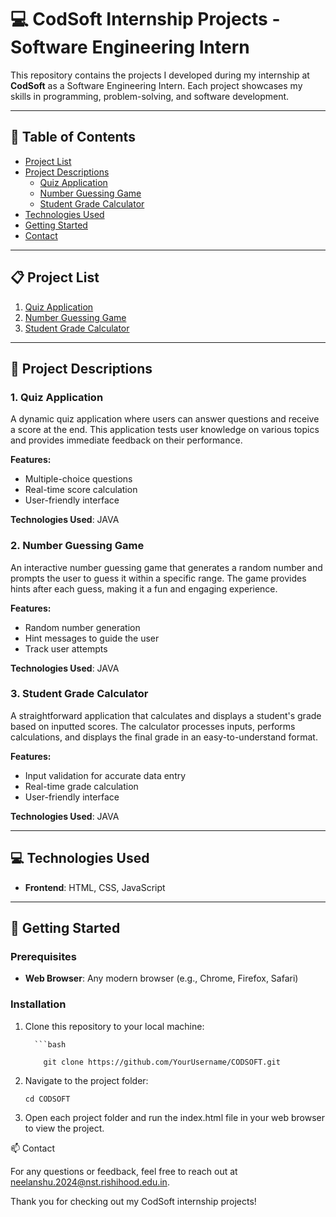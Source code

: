 # 💻 CodSoft Internship Projects - Software Engineering Intern

This repository contains the projects I developed during my internship at **CodSoft** as a Software Engineering Intern. Each project showcases my skills in programming, problem-solving, and software development.

---

## 📑 Table of Contents
- [Project List](#project-list)
- [Project Descriptions](#project-descriptions)
  - [Quiz Application](#quiz-application)
  - [Number Guessing Game](#number-guessing-game)
  - [Student Grade Calculator](#student-grade-calculator)
- [Technologies Used](#technologies-used)
- [Getting Started](#getting-started)
- [Contact](#contact)

---

## 📋 Project List
1. [Quiz Application](#quiz-application)
2. [Number Guessing Game](#number-guessing-game)
3. [Student Grade Calculator](#student-grade-calculator)

---

## 📝 Project Descriptions

### 1. Quiz Application
A dynamic quiz application where users can answer questions and receive a score at the end. This application tests user knowledge on various topics and provides immediate feedback on their performance.

**Features:**
- Multiple-choice questions
- Real-time score calculation
- User-friendly interface

**Technologies Used**: JAVA

### 2. Number Guessing Game
An interactive number guessing game that generates a random number and prompts the user to guess it within a specific range. The game provides hints after each guess, making it a fun and engaging experience.

**Features:**
- Random number generation
- Hint messages to guide the user
- Track user attempts

**Technologies Used**: JAVA

### 3. Student Grade Calculator
A straightforward application that calculates and displays a student's grade based on inputted scores. The calculator processes inputs, performs calculations, and displays the final grade in an easy-to-understand format.

**Features:**
- Input validation for accurate data entry
- Real-time grade calculation
- User-friendly interface

**Technologies Used**: JAVA

---

## 💻 Technologies Used
- **Frontend**: HTML, CSS, JavaScript

---

## 🚀 Getting Started

### Prerequisites
- **Web Browser**: Any modern browser (e.g., Chrome, Firefox, Safari)

### Installation
1. Clone this repository to your local machine:

   		 ```bash
   
		   git clone https://github.com/YourUsername/CODSOFT.git

3.	Navigate to the project folder:

		cd CODSOFT


4.	Open each project folder and run the index.html file in your web browser to view the project.

📫 Contact

For any questions or feedback, feel free to reach out at neelanshu.2024@nst.rishihood.edu.in.

Thank you for checking out my CodSoft internship projects!
